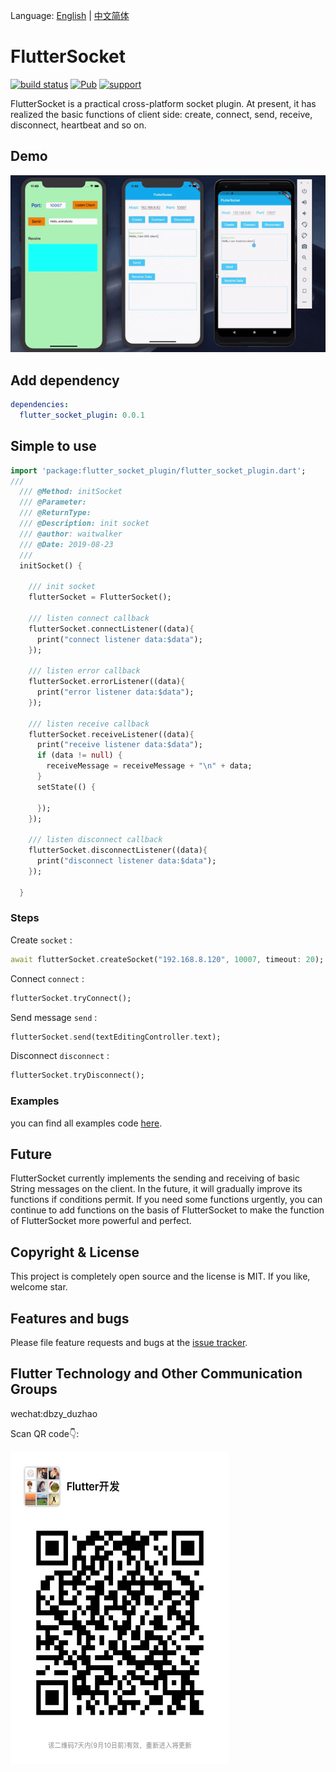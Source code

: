 

Language: [English](README.md) | [中文简体](README-ZH.md)

# FlutterSocket

[![build status](https://img.shields.io/travis/flutterchina/dio/vm.svg?style=flat-square)](https://waitwalker.cn/2019/08/15/%E4%BA%A4%E6%B5%81%E7%BE%A4%E7%BB%84/)
[![Pub](https://img.shields.io/pub/v/flutter_socket_plugin.svg?style=flat-square)](https://pub.dartlang.org/packages/flutter_socket_plugin)
[![support](https://img.shields.io/badge/platform-flutter%7Cdart%20vm-ff69b4.svg?style=flat-square)](https://waitwalker.cn/2019/08/15/%E4%BA%A4%E6%B5%81%E7%BE%A4%E7%BB%84/)


FlutterSocket is a practical cross-platform socket plugin. At present, it has realized the basic functions of client side: create, connect, send, receive, disconnect, heartbeat and so on.

## Demo 

![Demo](https://github.com/waitwalker/Resources/blob/master/Flutter/FlutterSocket/FlutterSocket.gif?raw=true)

## Add dependency

```yaml
dependencies:
  flutter_socket_plugin: 0.0.1  
```

## Simple to use

```dart
import 'package:flutter_socket_plugin/flutter_socket_plugin.dart';
///
  /// @Method: initSocket
  /// @Parameter:
  /// @ReturnType:
  /// @Description: init socket
  /// @author: waitwalker
  /// @Date: 2019-08-23
  ///
  initSocket() {
    
    /// init socket
    flutterSocket = FlutterSocket();

    /// listen connect callback
    flutterSocket.connectListener((data){
      print("connect listener data:$data");
    });

    /// listen error callback
    flutterSocket.errorListener((data){
      print("error listener data:$data");
    });

    /// listen receive callback
    flutterSocket.receiveListener((data){
      print("receive listener data:$data");
      if (data != null) {
        receiveMessage = receiveMessage + "\n" + data;
      }
      setState(() {

      });
    });

    /// listen disconnect callback
    flutterSocket.disconnectListener((data){
      print("disconnect listener data:$data");
    });

  }
```


### Steps

Create `socket` :

```dart
await flutterSocket.createSocket("192.168.8.120", 10007, timeout: 20);
```

Connect `connect` :

```dart
flutterSocket.tryConnect();
```

Send message `send` :

```dart
flutterSocket.send(textEditingController.text);
```

Disconnect `disconnect` :

```dart
flutterSocket.tryDisconnect();
```


### Examples

you can find all examples code [here](https://github.com/waitwalker/flutter_socket_plugin/tree/master/example).

## Future

FlutterSocket currently implements the sending and receiving of basic String messages on the client. In the future, it will gradually improve its functions if conditions permit. If you need some functions urgently, you can continue to add functions on the basis of FlutterSocket to make the function of FlutterSocket more powerful and perfect.

## Copyright & License

This project is completely open source and the license is MIT. If you like, welcome star.

## Features and bugs

Please file feature requests and bugs at the [issue tracker][tracker].

[tracker]: https://github.com/waitwalker/flutter_socket_plugin/issues

## Flutter Technology and Other Communication Groups

wechat:dbzy_duzhao

Scan QR code👇:

<img src="https://github.com/waitwalker/Resources/blob/master/Flutter/group/flutter_development_0910.JPG?raw=true" width="350" height="500" align=center />

